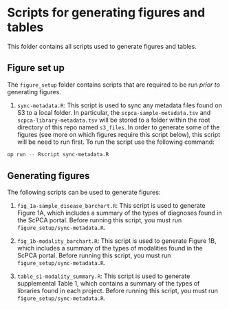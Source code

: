 # Scripts for generating figures and tables

This folder contains all scripts used to generate figures and tables.

## Figure set up

The `figure_setup` folder contains scripts that are required to be run _prior to_ generating figures.

1. `sync-metadata.R`: This script is used to sync any metadata files found on S3 to a local folder.
In particular, the `scpca-sample-metadata.tsv` and `scpca-library-metadata.tsv` will be stored to a folder within the root directory of this repo named `s3_files`.
In order to generate some of the figures (see more on which figures require this script below), this script will be need to run first.
To run the script use the following command:

```sh
op run -- Rscript sync-metadata.R
```

## Generating figures

The following scripts can be used to generate figures:

1. `fig_1a-sample_disease_barchart.R`: This script is used to generate Figure 1A, which includes a summary of the types of diagnoses found in the ScPCA portal.
Before running this script, you must run `figure_setup/sync-metadata.R`.

2. `fig_1b-modality_barchart.R`: This script is used to generate Figure 1B, which includes a summary of the types of modalities found in the ScPCA portal.
Before running this script, you must run `figure_setup/sync-metadata.R`.

3. `table_s1-modality_summary.R`: This script is used to generate supplemental Table 1, which contains a summary of the types of libraries found in each project.
Before running this script, you must run `figure_setup/sync-metadata.R`.
